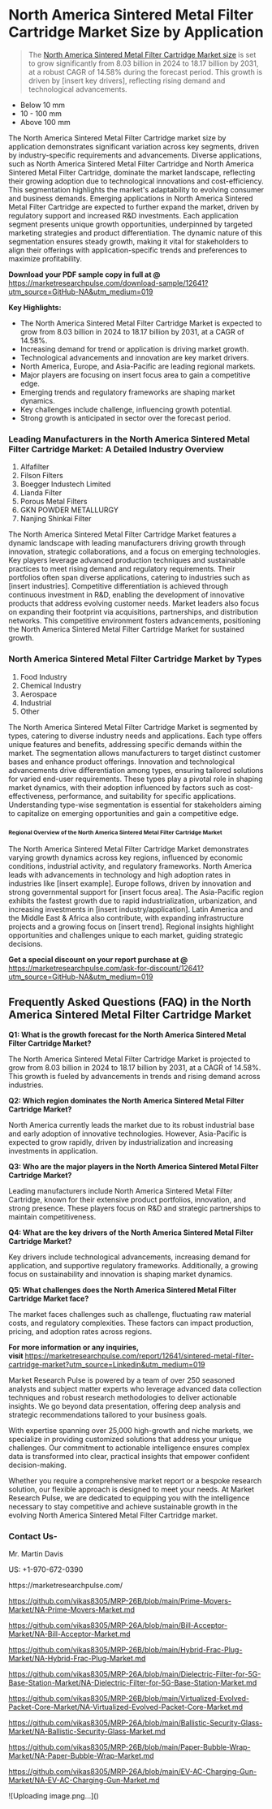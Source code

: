 <h1>North America Sintered Metal Filter Cartridge Market&nbsp;Size by Application</h1><blockquote><p>The <a href="https://marketresearchpulse.com/download-sample/12641?utm_source=GitHub-NA&amp;utm_medium=019">North America Sintered Metal Filter Cartridge Market size</a> is set to grow significantly from 8.03 billion in 2024 to 18.17 billion by 2031, at a robust CAGR of 14.58% during the forecast period. This growth is driven by [insert key drivers], reflecting rising demand and technological advancements.</p></blockquote><ul><li>Below 10 mm<li> 10 - 100 mm<li> Above 100 mm</li></ul><p>The North America Sintered Metal Filter Cartridge market size by application demonstrates significant variation across key segments, driven by industry-specific requirements and advancements. Diverse applications, such as North America Sintered Metal Filter Cartridge and North America Sintered Metal Filter Cartridge, dominate the market landscape, reflecting their growing adoption due to technological innovations and cost-efficiency. This segmentation highlights the market's adaptability to evolving consumer and business demands. Emerging applications in North America Sintered Metal Filter Cartridge are expected to further expand the market, driven by regulatory support and increased R&D investments. Each application segment presents unique growth opportunities, underpinned by targeted marketing strategies and product differentiation. The dynamic nature of this segmentation ensures steady growth, making it vital for stakeholders to align their offerings with application-specific trends and preferences to maximize profitability.</p><p><strong>Download your PDF sample copy in full at @ </strong><a href="https://marketresearchpulse.com/download-sample/12641?utm_source=GitHub-NA&amp;utm_medium=019">https://marketresearchpulse.com/download-sample/12641?utm_source=GitHub-NA&amp;utm_medium=019</a></p><p><strong>Key Highlights: </strong></p><ul><li>The North America Sintered Metal Filter Cartridge Market is expected to grow from 8.03 billion in 2024 to 18.17 billion by 2031, at a CAGR of 14.58%.</li><li>Increasing demand for trend or application is driving market growth.</li><li>Technological advancements and innovation are key market drivers.</li><li>North America, Europe, and Asia-Pacific are leading regional markets.</li><li>Major players are focusing on insert focus area to gain a competitive edge.</li><li>Emerging trends and regulatory frameworks are shaping market dynamics.</li><li>Key challenges include challenge, influencing growth potential.</li><li>Strong growth is anticipated in sector over the forecast period.</li></ul><h3>Leading Manufacturers in the North America Sintered Metal Filter Cartridge Market: A Detailed Industry Overview</h3><ol><li>Alfafilter</li><li>Filson Filters</li><li>Boegger Industech Limited</li><li>Lianda Filter</li><li>Porous Metal Filters</li><li>GKN POWDER METALLURGY</li><li>Nanjing Shinkai Filter</li></ol><div class="flex max-w-full flex-col flex-grow"><div class="min-h-8 text-message flex w-full flex-col items-end gap-2 whitespace-normal break-words [.text-message+&amp;]:mt-5" dir="auto" data-message-author-role="assistant" data-message-id="fd8432e4-4910-450d-b182-61b7bfb0a01f" data-message-model-slug="gpt-4o"><div class="flex w-full flex-col gap-1 empty:hidden first:pt-[3px]"><div class="markdown prose w-full break-words dark:prose-invert light"><p>The North America Sintered Metal Filter Cartridge Market features a dynamic landscape with leading manufacturers driving growth through innovation, strategic collaborations, and a focus on emerging technologies. Key players leverage advanced production techniques and sustainable practices to meet rising demand and regulatory requirements. Their portfolios often span diverse applications, catering to industries such as [insert industries]. Competitive differentiation is achieved through continuous investment in R&amp;D, enabling the development of innovative products that address evolving customer needs. Market leaders also focus on expanding their footprint via acquisitions, partnerships, and distribution networks. This competitive environment fosters advancements, positioning the North America Sintered Metal Filter Cartridge Market for sustained growth.</p></div></div></div></div><h3>North America Sintered Metal Filter Cartridge Market by Types</h3><ol><li>Food Industry<li> Chemical Industry<li> Aerospace<li> Industrial<li> Other</li></ol><div class="flex max-w-full flex-col flex-grow"><div class="min-h-8 text-message flex w-full flex-col items-end gap-2 whitespace-normal break-words [.text-message+&amp;]:mt-5" dir="auto" data-message-author-role="assistant" data-message-id="084470be-0bb7-4664-bddf-5156b4f41249" data-message-model-slug="gpt-4o-mini"><div class="flex w-full flex-col gap-1 empty:hidden first:pt-[3px]"><div class="markdown prose w-full break-words dark:prose-invert light"><p>The North America Sintered Metal Filter Cartridge Market is segmented by types, catering to diverse industry needs and applications. Each type offers unique features and benefits, addressing specific demands within the market. The segmentation allows manufacturers to target distinct customer bases and enhance product offerings. Innovation and technological advancements drive differentiation among types, ensuring tailored solutions for varied end-user requirements. These types play a pivotal role in shaping market dynamics, with their adoption influenced by factors such as cost-effectiveness, performance, and suitability for specific applications. Understanding type-wise segmentation is essential for stakeholders aiming to capitalize on emerging opportunities and gain a competitive edge.</p></div></div></div></div><h3><span style="font-size: 11px;">Regional Overview of the North America Sintered Metal Filter Cartridge Market</span></h3><div class="flex max-w-full flex-col flex-grow"><div class="min-h-8 text-message flex w-full flex-col items-end gap-2 whitespace-normal break-words [.text-message+&amp;]:mt-5" dir="auto" data-message-author-role="assistant" data-message-id="e9038762-ce64-4e30-91c9-9bd413514231" data-message-model-slug="gpt-4o-mini"><div class="flex w-full flex-col gap-1 empty:hidden first:pt-[3px]"><div class="markdown prose w-full break-words dark:prose-invert light"><p>The North America Sintered Metal Filter Cartridge Market demonstrates varying growth dynamics across key regions, influenced by economic conditions, industrial activity, and regulatory frameworks. North America leads with advancements in technology and high adoption rates in industries like [insert example]. Europe follows, driven by innovation and strong governmental support for [insert focus area]. The Asia-Pacific region exhibits the fastest growth due to rapid industrialization, urbanization, and increasing investments in [insert industry/application]. Latin America and the Middle East &amp; Africa also contribute, with expanding infrastructure projects and a growing focus on [insert trend]. Regional insights highlight opportunities and challenges unique to each market, guiding strategic decisions.</p></div></div></div></div><p><strong>Get a special discount on your report purchase at @ </strong><a href="https://marketresearchpulse.com/ask-for-discount/12641?utm_source=GitHub-NA&amp;utm_medium=019">https://marketresearchpulse.com/ask-for-discount/12641?utm_source=GitHub-NA&amp;utm_medium=019</a></p><h2>Frequently Asked Questions (FAQ) in the North America Sintered Metal Filter Cartridge Market</h2><p><strong>Q1: What is the growth forecast for the North America Sintered Metal Filter Cartridge Market?</strong></p><p>The North America Sintered Metal Filter Cartridge Market is projected to grow from 8.03 billion in 2024 to 18.17 billion by 2031, at a CAGR of 14.58%. This growth is fueled by advancements in trends and rising demand across industries.</p><p><strong>Q2: Which region dominates the North America Sintered Metal Filter Cartridge Market?</strong></p><p>North America currently leads the market due to its robust industrial base and early adoption of innovative technologies. However, Asia-Pacific is expected to grow rapidly, driven by industrialization and increasing investments in application.</p><p><strong>Q3: Who are the major players in the North America Sintered Metal Filter Cartridge Market?</strong></p><p>Leading manufacturers include North America Sintered Metal Filter Cartridge, known for their extensive product portfolios, innovation, and strong presence. These players focus on R&amp;D and strategic partnerships to maintain competitiveness.</p><p><strong>Q4: What are the key drivers of the North America Sintered Metal Filter Cartridge Market?</strong></p><p>Key drivers include technological advancements, increasing demand for application, and supportive regulatory frameworks. Additionally, a growing focus on sustainability and innovation is shaping market dynamics.</p><p><strong>Q5: What challenges does the North America Sintered Metal Filter Cartridge Market face?</strong></p><p>The market faces challenges such as challenge, fluctuating raw material costs, and regulatory complexities. These factors can impact production, pricing, and adoption rates across regions.</p><p><strong>For more information or any inquiries, visit&nbsp;</strong><a href="https://marketresearchpulse.com/report/12641/sintered-metal-filter-cartridge-market?utm_source=Linkedin&utm_medium=019">https://marketresearchpulse.com/report/12641/sintered-metal-filter-cartridge-market?utm_source=Linkedin&utm_medium=019</a></p><p>Market Research Pulse is powered by a team of over 250 seasoned analysts and subject matter experts who leverage advanced data collection techniques and robust research methodologies to deliver actionable insights. We go beyond data presentation, offering deep analysis and strategic recommendations tailored to your business goals.</p><p>With expertise spanning over 25,000 high-growth and niche markets, we specialize in providing customized solutions that address your unique challenges. Our commitment to actionable intelligence ensures complex data is transformed into clear, practical insights that empower confident decision-making.</p><p>Whether you require a comprehensive market report or a bespoke research solution, our flexible approach is designed to meet your needs. At Market Research Pulse, we are dedicated to equipping you with the intelligence necessary to stay competitive and achieve sustainable growth in the evolving North America Sintered Metal Filter Cartridge market.</p><h3><strong>Contact Us-</strong></h3><p>Mr. Martin Davis</p><p>US: +1-970-672-0390</p><p>https://marketresearchpulse.com/</p><p><a href="https://github.com/vikas8305/MRP-26B/blob/main/Prime-Movers-Market/NA-Prime-Movers-Market.md">https://github.com/vikas8305/MRP-26B/blob/main/Prime-Movers-Market/NA-Prime-Movers-Market.md</a></p><p><a href="https://github.com/vikas8305/MRP-26A/blob/main/Bill-Acceptor-Market/NA-Bill-Acceptor-Market.md">https://github.com/vikas8305/MRP-26A/blob/main/Bill-Acceptor-Market/NA-Bill-Acceptor-Market.md</a></p><p><a href="https://github.com/vikas8305/MRP-26B/blob/main/Hybrid-Frac-Plug-Market/NA-Hybrid-Frac-Plug-Market.md">https://github.com/vikas8305/MRP-26B/blob/main/Hybrid-Frac-Plug-Market/NA-Hybrid-Frac-Plug-Market.md</a></p><p><a href="https://github.com/vikas8305/MRP-26A/blob/main/Dielectric-Filter-for-5G-Base-Station-Market/NA-Dielectric-Filter-for-5G-Base-Station-Market.md">https://github.com/vikas8305/MRP-26A/blob/main/Dielectric-Filter-for-5G-Base-Station-Market/NA-Dielectric-Filter-for-5G-Base-Station-Market.md</a></p><p><a href="https://github.com/vikas8305/MRP-26B/blob/main/Virtualized-Evolved-Packet-Core-Market/NA-Virtualized-Evolved-Packet-Core-Market.md">https://github.com/vikas8305/MRP-26B/blob/main/Virtualized-Evolved-Packet-Core-Market/NA-Virtualized-Evolved-Packet-Core-Market.md</a></p><p><a href="https://github.com/vikas8305/MRP-26A/blob/main/Ballistic-Security-Glass-Market/NA-Ballistic-Security-Glass-Market.md">https://github.com/vikas8305/MRP-26A/blob/main/Ballistic-Security-Glass-Market/NA-Ballistic-Security-Glass-Market.md</a></p><p><a href="https://github.com/vikas8305/MRP-26B/blob/main/Paper-Bubble-Wrap-Market/NA-Paper-Bubble-Wrap-Market.md">https://github.com/vikas8305/MRP-26B/blob/main/Paper-Bubble-Wrap-Market/NA-Paper-Bubble-Wrap-Market.md</a></p><p><a href="https://github.com/vikas8305/MRP-26A/blob/main/EV-AC-Charging-Gun-Market/NA-EV-AC-Charging-Gun-Market.md">https://github.com/vikas8305/MRP-26A/blob/main/EV-AC-Charging-Gun-Market/NA-EV-AC-Charging-Gun-Market.md</a></p>
![Uploading image.png…]()
